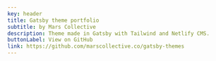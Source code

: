```yaml
---
key: header
title: Gatsby theme portfolio
subtitle: by Mars Collective
description: Theme made in Gatsby with Tailwind and Netlify CMS.
buttonLabel: View on GitHub
link: https://github.com/marscollective.co/gatsby-themes
---
```

